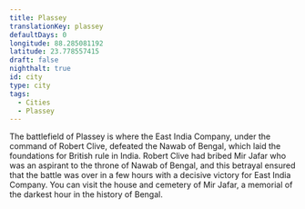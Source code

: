 ```yaml
---
title: Plassey
translationKey: plassey
defaultDays: 0
longitude: 88.285081192
latitude: 23.778557415
draft: false
nighthalt: true
id: city
type: city
tags:
  - Cities
  - Plassey
---
```

The battlefield of Plassey is where the East India Company, under the command of Robert Clive, defeated the Nawab of Bengal, which laid the foundations for British rule in India. Robert Clive had bribed Mir Jafar who was an aspirant to the throne of Nawab of Bengal, and this betrayal ensured that the battle was over in a few hours with a decisive victory for East India Company. You can visit the house and cemetery of Mir Jafar, a memorial of the darkest hour in the history of Bengal.